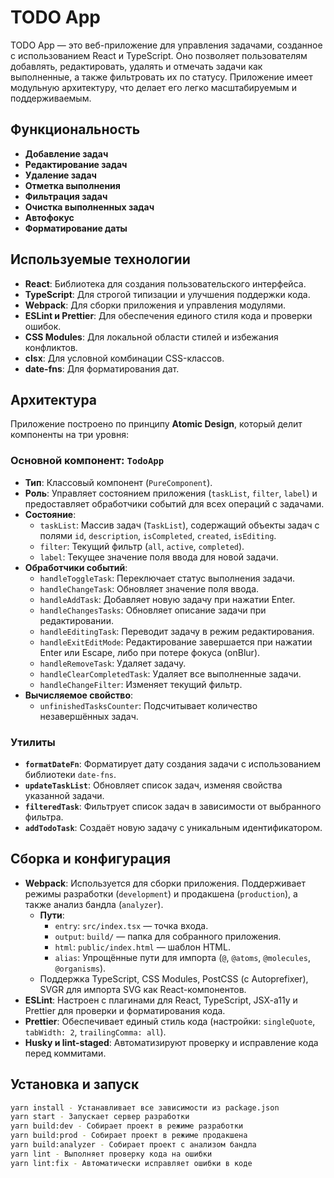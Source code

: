 # TODO App

TODO App — это веб-приложение для управления задачами, созданное с использованием React и TypeScript. Оно позволяет пользователям добавлять, редактировать, удалять и отмечать задачи как выполненные, а также фильтровать их по статусу. Приложение имеет модульную архитектуру, что делает его легко масштабируемым и поддерживаемым.

## Функциональность

- **Добавление задач**
- **Редактирование задач**
- **Удаление задач**
- **Отметка выполнения**
- **Фильтрация задач**
- **Очистка выполненных задач**
- **Автофокус**
- **Форматирование даты**

## Используемые технологии

- **React**: Библиотека для создания пользовательского интерфейса.
- **TypeScript**: Для строгой типизации и улучшения поддержки кода.
- **Webpack**: Для сборки приложения и управления модулями.
- **ESLint и Prettier**: Для обеспечения единого стиля кода и проверки ошибок.
- **CSS Modules**: Для локальной области стилей и избежания конфликтов.
- **clsx**: Для условной комбинации CSS-классов.
- **date-fns**: Для форматирования дат.

## Архитектура

Приложение построено по принципу **Atomic Design**, который делит компоненты на три уровня:

### Основной компонент: `TodoApp`

- **Тип**: Классовый компонент (`PureComponent`).
- **Роль**: Управляет состоянием приложения (`taskList`, `filter`, `label`) и предоставляет обработчики событий для всех операций с задачами.
- **Состояние**:
    - `taskList`: Массив задач (`TaskList`), содержащий объекты задач с полями `id`, `description`, `isCompleted`, `created`, `isEditing`.
    - `filter`: Текущий фильтр (`all`, `active`, `completed`).
    - `label`: Текущее значение поля ввода для новой задачи.
- **Обработчики событий**:
    - `handleToggleTask`: Переключает статус выполнения задачи.
    - `handleChangeTask`: Обновляет значение поля ввода.
    - `handleAddTask`: Добавляет новую задачу при нажатии Enter.
    - `handleChangesTasks`: Обновляет описание задачи при редактировании.
    - `handleEditingTask`: Переводит задачу в режим редактирования.
    - `handleExitEditMode`: Редактирование завершается при нажатии Enter или Escape, либо при потере фокуса (onBlur).
    - `handleRemoveTask`: Удаляет задачу.
    - `handleClearCompletedTask`: Удаляет все выполненные задачи.
    - `handleChangeFilter`: Изменяет текущий фильтр.
- **Вычисляемое свойство**:
    - `unfinishedTasksCounter`: Подсчитывает количество незавершённых задач.

### Утилиты

- **`formatDateFn`**: Форматирует дату создания задачи с использованием библиотеки `date-fns`.
- **`updateTaskList`**: Обновляет список задач, изменяя свойства указанной задачи.
- **`filteredTask`**: Фильтрует список задач в зависимости от выбранного фильтра.
- **`addTodoTask`**: Создаёт новую задачу с уникальным идентификатором.

## Сборка и конфигурация

- **Webpack**: Используется для сборки приложения. Поддерживает режимы разработки (`development`) и продакшена (`production`), а также анализ бандла (`analyzer`).
    - **Пути**:
        - `entry`: `src/index.tsx` — точка входа.
        - `output`: `build/` — папка для собранного приложения.
        - `html`: `public/index.html` — шаблон HTML.
        - `alias`: Упрощённые пути для импорта (`@`, `@atoms`, `@molecules`, `@organisms`).
    - Поддержка TypeScript, CSS Modules, PostCSS (с Autoprefixer), SVGR для импорта SVG как React-компонентов.
- **ESLint**: Настроен с плагинами для React, TypeScript, JSX-a11y и Prettier для проверки и форматирования кода.
- **Prettier**: Обеспечивает единый стиль кода (настройки: `singleQuote`, `tabWidth: 2`, `trailingComma: all`).
- **Husky и lint-staged**: Автоматизируют проверку и исправление кода перед коммитами.

## Установка и запуск

```bash
yarn install - Устанавливает все зависимости из package.json
yarn start - Запускает сервер разработки
yarn build:dev - Собирает проект в режиме разработки
yarn build:prod - Собирает проект в режиме продакшена
yarn build:analyzer - Собирает проект с анализом бандла
yarn lint - Выполняет проверку кода на ошибки
yarn lint:fix - Автоматически исправляет ошибки в коде
```
